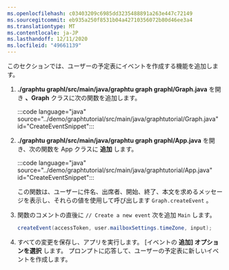 ```yaml
---
ms.openlocfilehash: c03403209c6985dd3235488891a263e447c72149
ms.sourcegitcommit: eb935a250f8531b04a42710356072b80d46ee3a4
ms.translationtype: MT
ms.contentlocale: ja-JP
ms.lasthandoff: 12/11/2020
ms.locfileid: "49661139"
---
```

<!-- markdownlint-disable MD002 MD041 -->

このセクションでは、ユーザーの予定表にイベントを作成する機能を追加します。

1. **./graphtu graphl/src/main/java/graphtu graph graphl/Graph.java** を開き **、Graph** クラスに次の関数を追加します。

    :::code language="java" source="../demo/graphtutorial/src/main/java/graphtutorial/Graph.java" id="CreateEventSnippet":::

1. **./graphtu graphl/src/main/java/graphtu graph graphl/App.java** を開き、次の関数を App クラスに **追加** します。

    :::code language="java" source="../demo/graphtutorial/src/main/java/graphtutorial/App.java" id="CreateEventSnippet":::

    この関数は、ユーザーに件名、出席者、開始、終了、本文を求めるメッセージを表示し、それらの値を使用して呼び出します `Graph.createEvent` 。

1. 関数のコメントの直後に `// Create a new event` 次を追加 `Main` します。

    ```java
    createEvent(accessToken, user.mailboxSettings.timeZone, input);
    ```

1. すべての変更を保存し、アプリを実行します。 [イベントの **追加] オプションを選択** します。 プロンプトに応答して、ユーザーの予定表に新しいイベントを作成します。
